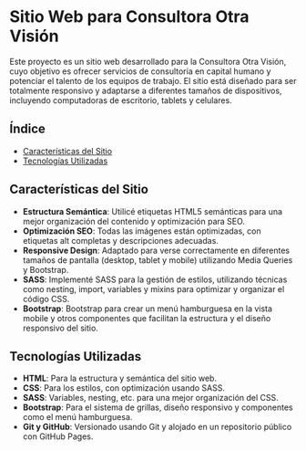 # Sitio Web para Consultora Otra Visión

Este proyecto es un sitio web desarrollado para la Consultora Otra Visión, cuyo objetivo es ofrecer servicios de consultoría en capital humano y potenciar el talento de los equipos de trabajo. El sitio está diseñado para ser totalmente responsivo y adaptarse a diferentes tamaños de dispositivos, incluyendo computadoras de escritorio, tablets y celulares.

## Índice
- [Características del Sitio](#características-del-sitio)
- [Tecnologías Utilizadas](#tecnologías-utilizadas)

## Características del Sitio

- **Estructura Semántica**: Utilicé etiquetas HTML5 semánticas para una mejor organización del contenido y optimización para SEO.
- **Optimización SEO**: Todas las imágenes están optimizadas, con etiquetas alt completas y descripciones adecuadas.
- **Responsive Design**: Adaptado para verse correctamente en diferentes tamaños de pantalla (desktop, tablet y mobile) utilizando Media Queries y Bootstrap.
- **SASS**: Implementé SASS para la gestión de estilos, utilizando técnicas como nesting, import, variables y mixins para optimizar y organizar el código CSS.
- **Bootstrap**: Bootstrap para crear un menú hamburguesa en la vista mobile y otros componentes que facilitan la estructura y el diseño responsivo del sitio.

## Tecnologías Utilizadas

- **HTML**: Para la estructura y semántica del sitio web.
- **CSS**: Para los estilos, con optimización usando SASS.
- **SASS**: Variables, nesting, etc. para una mejor organización del CSS.
- **Bootstrap**: Para el sistema de grillas, diseño responsivo y componentes como el menú hamburguesa.
- **Git y GitHub**: Versionado usando Git y alojado en un repositorio público con GitHub Pages.
